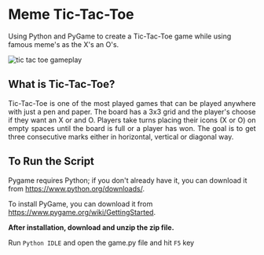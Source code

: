 # Meme Tic-Tac-Toe
 Using Python and PyGame to create a Tic-Tac-Toe game while using famous meme's as the X's an O's. 

![tic tac toe gameplay](https://github.com/twlai251/Pygame-Tic-Tac-Toe/blob/main/img/tictactoe.gif)

## What is Tic-Tac-Toe?
<p align="justify">
Tic-Tac-Toe is one of the most played games that can be played anywhere with just a pen and paper. The board has a 3x3 grid and the player's choose if they want an X or and O. Players take turns placing their icons (X or O) on empty spaces until the board is full or a player has won. The goal is to get three consecutive marks either in horizontal, vertical or diagonal way.
</p>


## To Run the Script

Pygame requires Python; if you don't already have it, you can download it from https://www.python.org/downloads/.

To install PyGame, you can download it from https://www.pygame.org/wiki/GettingStarted.

 
 **After installation, download and unzip the zip file.**


Run `Python IDLE` and open the game.py file and hit `F5` key

